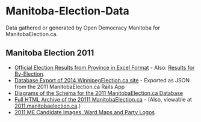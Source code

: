 # Manitoba-Election-Data

Data gathered or generated by Open Democracy Manitoba for ManitobaElection.ca.

## Manitoba Election 2011

* [Official Election Results from Province in Excel Format](https://github.com/OpenDemocracyManitoba/Manitoba-Election-Data/tree/master/2011/results) - Also: [Results for By-Election](http://www.electionsmanitoba.ca/en/Results/).
* [Database Export of 2014 WinnipegElection.ca site](https://github.com/stungeye/Manitoba-Election-Data/tree/master/2011/manitoba-election-ca/db_export) - Exported as JSON from the 2011 ManitobaElection.ca Rails App
* [Diagrams of the Schema for the 2011 ManitobaElection.ca Database](https://github.com/stungeye/Manitoba-Election-Data/tree/master/2011/manitoba-election-ca/db_schema)
* [Full HTML Archive of the 20111 ManitobaElection.ca](https://github.com/OpenDemocracyManitoba/Manitoba-Election-Data/tree/master/2011/manitoba-election-ca/html_archive) - (Also, viewable at [2011.manitobaelection.ca](http://2011.manitobaelection.ca).)
* [2011 ME Candidate Images, Ward Maps and Party Logos](https://github.com/OpenDemocracyManitoba/Manitoba-Election-Data/tree/master/2011/manitoba-election-ca/html_archive/uploads)
